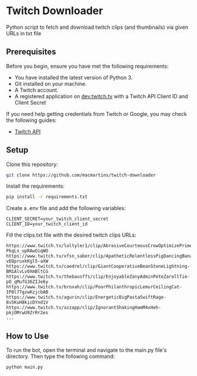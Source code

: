 # Twitch Downloader
Python script to fetch and download twitch clips (and thumbnails) via given URLs in txt file

## Prerequisites
Before you begin, ensure you have met the following requirements:
- You have installed the latest version of Python 3.
- Git installed on your machine.
- A Twitch account.
- A registered application on [dev.twitch.tv](https://dev.twitch.tv/console) with a Twitch API Client ID and Client Secret

If you need help getting credentials from Twitch or Google, you may check the following guides:
- [Twitch API](https://dev.twitch.tv/docs/authentication/register-app)

## Setup
Clone this repository:
```bash
git clone https://github.com/macmartins/twitch-downloader
```

Install the requirements:
```bash
pip install -r requirements.txt
```

Create a .env file and add the following variables:
```
CLIENT_SECRET=your_twitch_client_secret
CLIENT_ID=your_twitch_client_id
```

Fill the clips.txt file with the desired twitch clips URLs:
```
https://www.twitch.tv/loltyler1/clip/AbrasiveCourteousCrowOptimizePrime-PkqLs_upRAwOiqWO
https://www.twitch.tv/xfsn_saber/clip/ApatheticRelentlessPigDancingBanana-vEQpruxkKgl5-aXW
https://www.twitch.tv/caedrel/clip/GiantCooperativeBeanStoneLightning-BM1AlvLv0XmBltCG
https://www.twitch.tv/thebausffs/clip/EnjoyableZanyAdminPeteZarollTie-pO_qMufG36ZIJe6y
https://www.twitch.tv/broxah/clip/PoorPhilanthropicLemurCeilingCat-IP8l77gzwKzjcbAB
https://www.twitch.tv/agurin/clip/EnergeticBigPastaSwiftRage-8v5KuH8kicDYnd1V
https://www.twitch.tv/azzapp/clip/IgnorantShakingHamM4xHeh-pkjOMrwU9ZrRr2es
...
```

## How to Use
To run the bot, open the terminal and navigate to the main.py file's directory. Then type the following command:
```bash
python main.py
```

